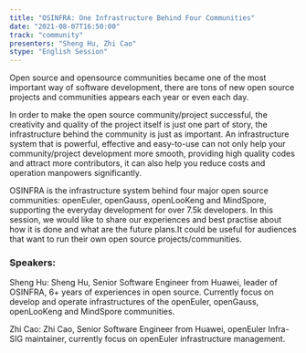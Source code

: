 ```yaml
---
title: "OSINFRA: One Infrastructure Behind Four Communities"
date: "2021-08-07T16:50:00" 
track: "community"
presenters: "Sheng Hu, Zhi Cao"
stype: "English Session"
---
```

Open source and opensource communities became one of the most important way of software development, there are tons of new open source projects and communities appears each year or even each day. 
 

 In order to make the open source community/project successful, the creativity and quality of the project itself is just one part of story, the infrastructure behind the community is just as important. An infrastructure system that is powerful, effective and easy-to-use can not only help your community/project development more smooth, providing high quality codes and attract more contributors, it can also help you reduce costs and operation manpowers significantly.
 

 OSINFRA is the infrastructure system behind four major open source communities: openEuler, openGauss, openLooKeng and MindSpore, supporting the everyday development for over 7.5k developers. In this session, we would like to share our experiences and best practise about how it is done and what are the future plans.It could be useful for audiences that want to run their own open source projects/communities.
 ### Speakers: 
 Sheng Hu: Sheng Hu, Senior Software Engineer from Huawei, leader of OSINFRA, 6+ years of experiences in open source. Currently focus on develop and operate infrastructures of the openEuler, openGauss, openLooKeng and MindSpore communities.

Zhi Cao: Zhi Cao, Senior Software Engineer from Huawei, openEuler Infra-SIG maintainer, currently focus on openEuler infrastructure management.